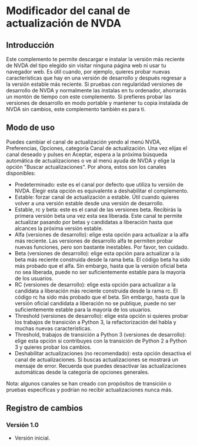 # Modificador del canal de actualización de NVDA

## Introducción

Este complemento te permite descargar e instalar la versión más reciente de NVDA del tipo elegido sin visitar ninguna página web ni usar tu navegador web. Es útil cuando, por ejemplo, quieres probar nuevas características que hay en una versión de desarrollo y después regresar a la versión estable más reciente. Si pruebas con regularidad versiones de desarrollo de NVDA y normalmente las instalas en tu ordenador, ahorrarás un montón de tiempo con este complemento. Si prefieres probar las versiones de desarrollo en modo portable y mantener tu copia instalada de NVDA sin cambios, este complemento también es para ti.

## Modo de uso

Puedes cambiar el canal de actualización yendo al menú NVDA, Preferencias, Opciones, categoría Canal de actualización. Una vez elijas el canal deseado y pulses en Aceptar, espera a la próxima búsqueda automática de actualizaciones o ve al menú ayuda de NVDA y elige la opción "Buscar actualizaciones". Por ahora, estos son los canales disponibles:

* Predeterminado: este es el canal por defecto que utiliza tu versión de NVDA. Elegir esta opción es equivalente a deshabilitar el complemento.
* Estable: forzar canal de actualización a estable. Útil cuando quieres volver a una versión estable desde una versión de desarrollo.
* Estable, rc y beta: este es el canal de las versiones beta. Recibirás la primera versión beta una vez esta sea liberada. Este canal te permite actualizar pasando por betas y candidatas a liberación hasta que alcances la próxima versión estable.
* Alfa (versiones de desarrollo): elige esta opción para actualizar a la alfa más reciente. Las versiones de desarrollo alfa te permiten probar nuevas funciones, pero son bastante inestables. Por favor, ten cuidado.
* Beta (versiones de desarrollo): elige esta opción para actualizar a la beta más reciente construida desde la rama beta. El código beta ha sido más probado que el alfa. Sin embargo, hasta que la versión oficial beta no sea liberada, puede no ser suficientemente estable para la mayoría de los usuarios.
* RC (versiones de desarrollo): elige esta opción para actualizar a la candidata a liberación más reciente construida desde la rama rc. El código rc ha sido más probado que el beta. Sin embargo, hasta que la versión oficial candidata a liberación no se publique, puede no ser suficientemente estable para la mayoría de los usuarios.
* Threshold (versiones de desarrollo): elige esta opción si quieres probar los trabajos de transición a Python 3, la refactorización del habla y muchas nuevas características.
* Threshold, trabajos de transición a Python 3 (versiones de desarrollo): elige esta opción si contribuyes con la transición de Python 2 a Python 3 y quieres probar los cambios.
* Deshabilitar actualizaciones (no recomendado): esta opción desactiva el canal de actualizaciones. Si buscas actualizaciones se mostrará un mensaje de error. Recuerda que puedes desactivar las actualizaciones automáticas desde la categoría de opciones generales.

Nota: algunos canales se han creado con propósitos de transición o pruebas específicas y podrían no recibir actualizaciones nunca más.

## Registro de cambios

### Versión 1.0

* Versión inicial.
